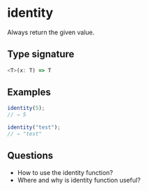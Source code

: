 # identity

Always return the given value.

## Type signature

<!-- prettier-ignore-start -->
```typescript
<T>(x: T) => T
```
<!-- prettier-ignore-end -->

## Examples

<!-- prettier-ignore-start -->
```javascript
identity(5);
// ⇒ 5
```

```javascript
identity("test");
// ⇒ "test"
```
<!-- prettier-ignore-end -->

## Questions

- How to use the identity function?
- Where and why is identity function useful?
